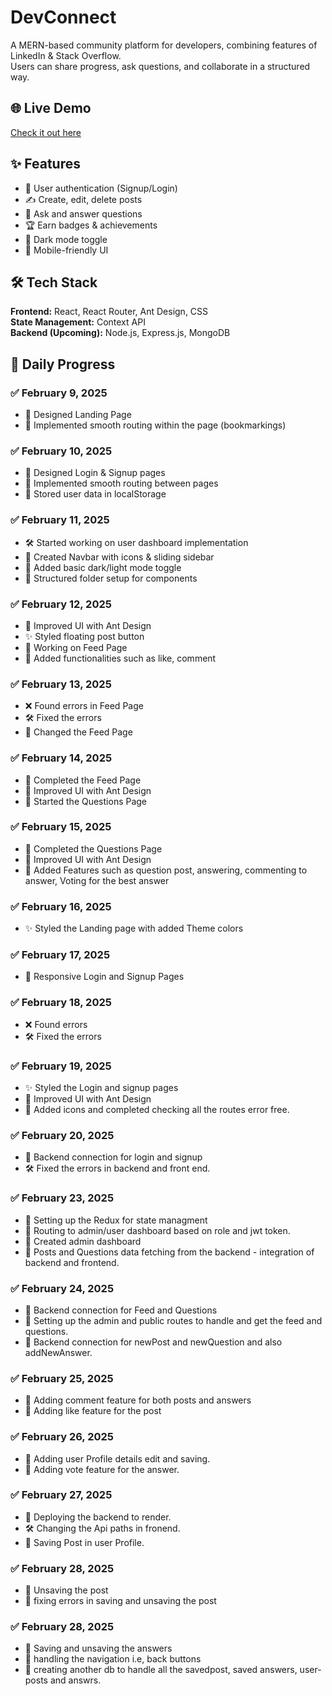 
# DevConnect  
A MERN-based community platform for developers, combining features of LinkedIn & Stack Overflow.  
Users can share progress, ask questions, and collaborate in a structured way.

## 🌐 Live Demo  
[Check it out here](https://devconnect-reactproject.vercel.app/)  

## ✨ Features  
- 📌 User authentication (Signup/Login)  
- ✍️ Create, edit, delete posts  
- 💬 Ask and answer questions  
- 🏆 Earn badges & achievements  
- 🔄 Dark mode toggle  
- 🎯 Mobile-friendly UI  

## 🛠 Tech Stack  
**Frontend:** React, React Router, Ant Design, CSS  
**State Management:** Context API  
**Backend (Upcoming):** Node.js, Express.js, MongoDB  

## 📅 Daily Progress  

### ✅ **February 9, 2025**  
- 🎨 Designed Landing Page  
- 🔄 Implemented smooth routing within the page (bookmarkings) 

### ✅ **February 10, 2025**  
- 🎨 Designed Login & Signup pages  
- 🔄 Implemented smooth routing between pages  
- 🔐 Stored user data in localStorage

### ✅ **February 11, 2025** 
- 🛠 Started working on user dashboard implementation  
- 🚀 Created Navbar with icons & sliding sidebar  
- 🎨 Added basic dark/light mode toggle  
- 🔧 Structured folder setup for components  

### ✅ **February 12, 2025**  
- 📌 Improved UI with Ant Design  
- ✨ Styled floating post button  
- 📝 Working on Feed Page
- 🔧 Added functionalities such as like, comment

### ✅ **February 13, 2025**  
- ❌ Found errors in Feed Page 
- 🛠  Fixed the errors
- 📝 Changed the Feed Page 

### ✅ **February 14, 2025**  
- 📝 Completed the Feed Page
- 📌 Improved UI with Ant Design  
- 📝 Started the Questions Page

### ✅ **February 15, 2025**  
- 📝 Completed the Questions Page
- 📌 Improved UI with Ant Design  
- 📌 Added Features such as question post, answering, commenting to answer, Voting for the best answer

### ✅ **February 16, 2025**  
- ✨ Styled the Landing page with added Theme colors

### ✅ **February 17, 2025**  
- 📌 Responsive Login and Signup Pages

### ✅ **February 18, 2025**  
- ❌ Found errors  
- 🛠  Fixed the errors

### ✅ **February 19, 2025**  
- ✨ Styled the Login and signup pages
- 📌 Improved UI with Ant Design  
- 🔧 Added icons and completed checking all the routes error free.

### ✅ **February 20, 2025**  
- 📝 Backend connection for login and signup
- 🛠  Fixed the errors in backend and front end.

### ✅ **February 23, 2025** 
- 📌 Setting up the Redux for state managment
- 📌 Routing to admin/user dashboard based on role and jwt token.
- 📌 Created admin dashboard
- 🔧 Posts and Questions data fetching from the backend - integration of backend and frontend.

### ✅ **February 24, 2025** 
- 📝 Backend connection for Feed and Questions
- 📝 Setting up the admin and public routes to handle and get the feed and questions.
- 📝 Backend connection for newPost and newQuestion and also addNewAnswer.

### ✅ **February 25, 2025** 
- 📝 Adding comment feature for both posts and answers
- 📌 Adding like feature for the post

### ✅ **February 26, 2025** 
- 📝 Adding user Profile details edit and saving.
- 📌 Adding vote feature for the answer.

### ✅ **February 27, 2025** 
- 📝 Deploying the backend to render.
- 🛠  Changing the Api paths in fronend.
- 📌 Saving Post in user Profile.

### ✅ **February 28, 2025** 
- 📝 Unsaving the post
- 📌 fixing errors in saving and unsaving the post

### ✅ **February 28, 2025** 
- 📝 Saving and unsaving the answers
- 📌 handling the navigation i.e, back buttons
- 📌 creating another db to handle all the savedpost, saved answers, user-posts and answrs.



